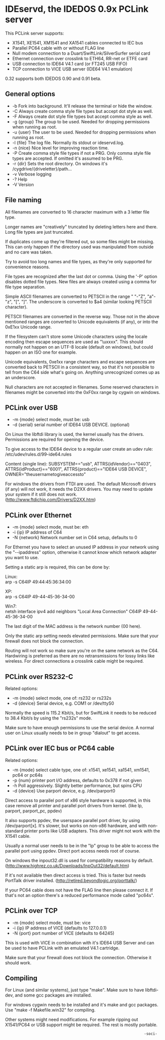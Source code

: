 
IDEservd, the IDEDOS 0.9x PCLink server
=======================================

This PCLink server supports:

* X1541, XE1541, XM1541 and XA1541 cables connected to IEC bus
* Parallel PC64 cable with or without FLAG line
* Null modem connection to a Duart/SwiftLink/SilverSurfer serial card
* Ethernet connection over crosslink to ETH64, RR-net or ETFE card
* USB connection to IDE64 V4.1 card (or FT245 USB FIFO)
* TCP connection to VICE USB server (IDE64 V4.1 emulation)

0.32 supports both IDEDOS 0.90 and 0.91 beta.

General options
---------------

* -b Fork into background. It'll release the terminal or hide the window.
* -C Always create comma style file types but accept dot style as well.
* -F Always create dot style file types but accept comma style as well.
* -g {group} The group to be used. Needed for dropping permissions when running
  as root.
* -u {user} The user to be used. Needed for dropping permissions when running
  as root.
* -l {file} The log file. Normally its stdout or ideservd.log.
* -n {nice} Nice level for improving reaction time.
* -P Create comma style file types if not a PRG. Only comma style file
  types are accepted. If omitted it's assumed to be PRG.
* -r {dir} Sets the root directory. On windows it's
  /cygdrive/{driveletter}/path...
* -v Verbose logging
* -? Help
* -V Version

File naming
-----------

All filenames are converted to 16 character maximum with a 3 letter file type.

Longer names are "creatively" truncated by deleting letters here and there.
Long file types are just truncated.

If duplicates come up they're filtered out, so some files might be missing.
This can only happen if the directory used was manipulated from outside and no
care was taken.

Try to avoid too long names and file types, as they're only supported for
convenience reasons.

File types are recognized after the last dot or comma. Using the '-P' option
disables dotted file types. New files are always created using a comma for file
type separation.

Simple ASCII filenames are converted to PETSCII in the range " "-"Z", "a"-"z",
"[", "]". The underscore is converted to $a4 (similar looking PETSCII
character).

PETSCII filenames are converted in the reverse way. Those not in the above
mentioned ranges are converted to Unicode equivalents (if any), or into the
0xE1xx Unicode range.

If the filesystem can't store some Unicode characters using the locale encoding
then escape sequences are used as "\uxxxx". This should normally not happen on
an UTF-8 locale (default on windows), but could happen on an ISO one for
example.

Unicode equivalents, 0xe1xx range characters and escape sequences are converted
back to PETSCII in a consistent way, so that it's not possible to tell from the
C64 side what's going on. Anything unrecognized comes up as an underscore.

Null characters are not accepted in filenames. Some reserved characters in
filenames might be converted into the 0xF0xx range by cygwin on windows.

PCLink over USB
---------------

* -m {mode} select mode, must be: usb
* -d {serial} serial number of IDE64 USB DEVICE. (optional)

On Linux the libftdi library is used, the kernel usually has the drivers.
Permissions are required for opening the device.

To give access to the IDE64 device to a regular user create an udev rule:
/etc/udev/rules.d/99-ide64.rules

Content (single line):
SUBSYSTEM=="usb", ATTRS{idVendor}=="0403", ATTRS{idProduct}=="6001",
ATTRS{product}=="IDE64 USB DEVICE", OWNER="theusernametogiveaccessto"

For windows the drivers from FTDI are used. The default Microsoft drivers (if
any) will not work, it needs the D2XX drivers. You may need to update your
system if it still does not work. (http://www.ftdichip.com/Drivers/D2XX.htm)

PCLink over Ethernet
--------------------

* -m {mode} select mode, must be: eth 
* -i {ip} IP address of C64
* -N {network} Network number set in C64 setup, defaults to 0

For Ethernet you have to select an unused IP address in your network
using the "--ipaddress" option, otherwise it cannot know which
network adapter you want to use.

Setting a static arp is required, this can be done by:

Linux:  
arp -s C64IP 49:44:45:36:34:00

XP:  
arp -s C64IP 49-44-45-36-34-00

Win7:  
netsh interface ipv4 add neighbors "Local Area Connection" C64IP 49-44-45-36-34-00

The last digit of the MAC address is the network number (00 here).

Only the static arp setting needs elevated permissions. Make sure that your
firewall does not block the connection.

Routing will not work so make sure you're on the same network as the C64.
Hardwiring is preferred as there are no retransmissions for lossy links like
wireless. For direct connections a crosslink cable might be required.

PCLink over RS232-C
-------------------

Related options:

* -m {mode} select mode, one of: rs232 or rs232s
* -d {device} Serial device, e.g. COM1 or /dev/ttyS0

Normally the speed is 115.2 Kbit/s, but for SwiftLink it needs to be reduced to
38.4 Kbit/s by using the "rs232s" mode.

Make sure to have enough permissions to use the serial device. A normal
user on Linux usually needs to be in group "dialout" to get access.

PCLink over IEC bus or PC64 cable
---------------------------------

Related options:

* -m {mode} select cable type, one of: x1541, xe1541, xa1541, xm1541, pc64 or pc64s
* -p {num} printer port I/O address, defaults to 0x378 if not given
* -h Poll aggressively. Slightly better performance, but spins CPU
* -d {device} Use parport device, e.g. /dev/parport0

Direct access to parallel port of x86 style hardware is supported, in this case
remove all printer and parallel port drivers from kernel. (like lp, parport,
parport\_pc, ppdev)

It also supports ppdev, the userspace parallel port driver, by using
/dev/parport[x]. It's slower, but works on non-x86 hardware, and with
non-standard printer ports like USB adapters. This driver might not work
with the X1541 cable.

Usually a normal user needs to be in the "lp" group to be able to access
the parallel port using ppdev. Direct port access needs root of course.

On windows the inpout32.dll is used for compatibility reasons by default.
(http://www.highrez.co.uk/Downloads/InpOut32/default.htm)

If it's not available then direct access is tried. This is faster but needs
PortTalk driver installed. (http://retired.beyondlogic.org/porttalk/)

If your PC64 cable does not have the FLAG line then please connect it. If
that's not an option there's a reduced performance mode called "pc64s".

PCLink over TCP
---------------

* -m {mode} select mode, must be: vice
* -i {ip} IP address of VICE (defaults to 127.0.0.1)
* -N {port} port number of VICE (defaults to 64245)

This is used with VICE in combination with it's IDE64 USB Server and can be
used to have PCLink with an emulated V4.1 cartridge.

Make sure that your firewall does not block the connection. Otherwise it should
work.

Compiling
---------

For Linux (and similar systems), just type "make". Make sure to have libftdi-dev,
and some gcc packages are installed.

For windows cygwin needs to be installed and it's make and gcc packages. Use
"make -f Makefile.win32" for compiling.

Other systems might need modifications. For example ripping out X1541/PC64 or
USB support might be required. The rest is mostly portable.

                                                                   -soci-
